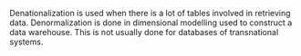 Denationalization is used when there is a lot of tables involved in retrieving data. Denormalization is done in dimensional modelling used to construct a data warehouse. This is not usually done for databases of transnational systems.